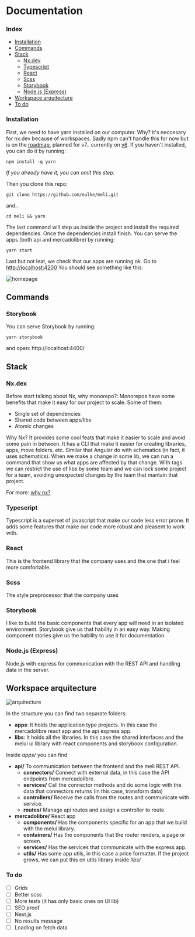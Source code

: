 # Documentation

### Index

 - [Installation](#installation)
 - [Commands](#commands)
 - [Stack](#stack)
	 -  [Nx.dev](#nx.dev)
	 -  [Typescript](#typescript)
	 -  [React](#react)
	 -  [Scss](#scss)
	 -  [Storybook](#storybook)
	 -  [Node.js (Express)](#node.js-(express))
 - [Workspace arquitecture](#workspace-arquitecture)
 - [To do](#to-do)

### Installation

First, we need to have yarn installed on our computer. Why? it's neccesary for nx.dev because of workspaces.
Sadly npm can't handle this for now but is on the [roadmap](https://blog.npmjs.org/post/186983646370/npm-cli-roadmap-summer-2019), planned for v7.. currently on [v6](https://github.com/npm/cli/releases/tag/v6.14.7).
If you haven't installed, you can do it by running:

    npm install -g yarn
*If you already have it, you can omit this step.*

Then you clone this repo:

    git clone https://github.com/eulke/meli.git
 
 and..
 

    cd meli && yarn

The last command will step us inside the project and install the required dependencies. Once the dependencies install finish. You can serve the apps (both api and mercadolibre) by running:

    yarn start
  
  Last but not leat, we check that our apps are running ok. Go to [http://localhost:4200](http://localhost:4200)
  You should see something like this:

![homepage](https://i.imgur.com/UTKYcXF.png)

## Commands
### Storybook
You can serve Storybook by running:

    yarn storybook

and open: http://localhost:4400/

## Stack
### Nx.dex
Before start talking about Nx, why monorepo?:
Monorepos have some benefits that make it easy for our project to scale. Some of them:

 - Single set of dependencies
 - Shared code between apps/libs
 - Atomic changes
 
 Why Nx? It provides some cool feats that make it easier to scale and avoid some pain in between.
 It has a CLI that make it easier for creating libraries, apps, move folders, etc. Similar that Angular do with schematics (in fact, it uses schematics). When we make a change in some lib, we can run a command that show us what apps are affected by that change.
 With tags we can restrict the use of libs by some team and we can lock some project for a team, avoiding unexpected changes by the team that mantain that project.

For more: [why nx?](https://nx.dev/react/getting-started/why-nx)

### Typescript
Typescript is a superset of javascript that make our code less error prone. It adds some features that make our code more robust and pleasent to work with.
### React
This is the frontend library that the company uses and the one that i feel more comfortable.
### Scss
The style preprocessor that the company uses
### Storybook
I like to build the basic components that every app will need in an isolated environment. Storybook give us that hability in an easy way. Making component stories give us the hability to use it for documentation.
### Node.js (Express)
Node.js with express for communication with the REST API and handling data in the server.
## Workspace arquitecture
![arquitecture](https://i.imgur.com/qPvl9F0.png)

In the structure you can find two separate folders:

 - **apps**: It holds the application type projects. In this case the mercadolibre react app and the api express app.
 - **libs**: It holds all the libraries. In this case the shared interfaces and the melui ui library with react components and storybook configuration.
 
Inside *apps/* you can find
- **api/** To communication between the frontend and the meli REST API.
	 - **connectors/** Connect with external data, in this case the API endpoints from mercadolibre.
	 - **services/** Call the connector methods and do some logic with the data that connectors returns (in this case, transform data)
	 - **controllers/** Receive the calls from the routes and communicate with service.
	 - **routes/** Manage api routes and assign a controller to route.
 - **mercadolibre/** React app
	 - **components/** Has the components specific for an app that we build with the melui library.
	 - **containers/** Has the components that the router renders, a page or screen.
	 - **services/** Has the services that communicate with the express app.
	 - **utils/** Has some app utils, in this case a price formatter. If the project grows, we can put this on utils library inside *libs/*

 

### To do

 - [ ] Grids
 - [ ] Better scss
 - [ ] More tests (it has only basic ones on UI lib)
 - [ ] SEO proof
 - [ ] Next.js
 - [ ] No results message
 - [ ] Loading on fetch data
